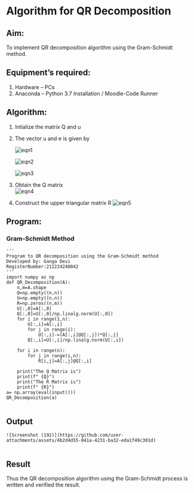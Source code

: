 # Algorithm for QR Decomposition
## Aim:
To implement QR decomposition algorithm using the Gram-Schmidt method.
## Equipment’s required:
1.	Hardware – PCs
2.	Anaconda – Python 3.7 Installation / Moodle-Code Runner
## Algorithm:
1.	Intialize the matrix Q and u
2.	The vector u and e is given by

    ![eqn1](./ex4.jpg)

    ![eqn2](./ex6.jpg)

    ![eqn3](./ex3.jpg)

3.	Obtain the Q matrix   
    ![eqn4](./ex1.jpg)
4.	Construct the upper triangular matrix R
    ![eqn5](./ex2.jpg)



## Program:
### Gram-Schmidt Method
```
'''
Program to QR decomposition using the Gram-Schmidt method
Developed by: Ganga Devi
RegisterNumber:212224240042 
'''
import numpy as np
def QR_Decomposition(A):
    n,m=A.shape
    Q=np.empty((n,n))
    U=np.empty((n,n))
    R=np.zeros((n,m))
    U[:,0]=A[:,0]
    Q[:,0]=U[:,0]/np.linalg.norm(U[:,0])
    for i in range(1,n):
        U[:,i]=A[:,i]
        for j in range(i):
            U[:,i]-=(A[:,i]@Q[:,j])*Q[:,j]
        Q[:,i]=U[:,i]/np.linalg.norm(U[:,i])
        
    for i in range(n):
        for j in range(i,n):
            R[i,j]=A[:,j]@Q[:,i]
            
    print("The Q Matrix is")
    print(f" {Q}")
    print("The R Matrix is")
    print(f" {R}")
a= np.array(eval(input()))
QR_Decomposition(a)
   
```

## Output
```
![Screenshot (192)](https://github.com/user-attachments/assets/4b2d4d55-841a-4231-ba32-eda1f49c301d)


```

## Result
Thus the QR decomposition algorithm using the Gram-Schmidt process is written and verified the result.
